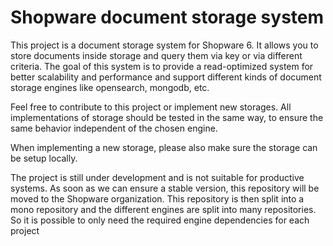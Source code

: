 #  Shopware document storage system

This project is a document storage system for Shopware 6. It allows you to store documents inside storage and query them via key or via different criteria. The goal of this system is to provide a read-optimized system for better scalability and performance and support different kinds of document storage engines like opensearch, mongodb, etc.

Feel free to contribute to this project or implement new storages. All implementations of storage should be tested in the same way, to ensure the same behavior independent of the chosen engine.

When implementing a new storage, please also make sure the storage can be setup locally.

The project is still under development and is not suitable for productive systems. As soon as we can ensure a stable version, this repository will be moved to the Shopware organization. This repository is then split into a mono repository and the different engines are split into many repositories. So it is possible to only need the required engine dependencies for each project